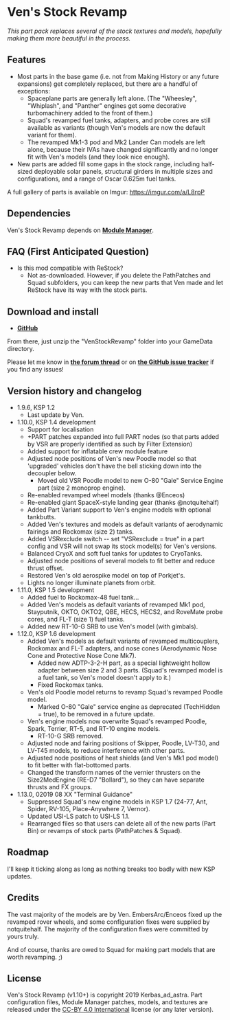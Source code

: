 # Ven's Stock Revamp

*This part pack replaces several of the stock textures and models, hopefully making them more beautiful in the process.*

## Features

- Most parts in the base game (i.e. not from Making History or any future expansions) get completely replaced, but there are a handful of exceptions:
	- Spaceplane parts are generally left alone.  (The "Wheesley", "Whiplash", and "Panther" engines get some decorative turbomachinery added to the front of them.)
	- Squad's revamped fuel tanks, adapters, and probe cores are still available as variants (though Ven's models are now the default variant for them).
	- The revamped Mk1-3 pod and Mk2 Lander Can models are left alone, because their IVAs have changed significantly and no longer fit with Ven's models (and they look nice enough).
- New parts are added fill some gaps in the stock range, including half-sized deployable solar panels, structural girders in multiple sizes and configurations, and a range of Oscar 0.625m fuel tanks.

A full gallery of parts is available on Imgur: https://imgur.com/a/L8rpP

## Dependencies

Ven's Stock Revamp depends on [**Module Manager**](https://forum.kerbalspaceprogram.com/index.php?/topic/50533-140-17x-module-manager-403-august-9th-2019-right-to-ludicrous-speed/&tab=comments#comment-720814).

## FAQ (First Anticipated Question)

- Is this mod compatible with ReStock?
	- Not as-downloaded.  However, if you delete the PathPatches and Squad subfolders, you can keep the new parts that Ven made and let ReStock have its way with the stock parts.

## Download and install

- [**GitHub**](https://github.com/Kerbas-ad-astra/Stock-Revamp/releases)

From there, just unzip the "VenStockRevamp" folder into your GameData directory.

Please let me know in [**the forum thread**](http://forum.kerbalspaceprogram.com/threads/XXXX) or on [**the GitHub issue tracker**](https://github.com/Kerbas-ad-astra/Stock-Revamp/issues) if you find any issues!

## Version history and changelog

- 1.9.6, KSP 1.2
	- Last update by Ven.
- 1.10.0, KSP 1.4 development
	- Support for localisation
	- +PART patches expanded into full PART nodes (so that parts added by VSR are properly identified as such by Filter Extension)
	- Added support for inflatable crew module feature
	- Adjusted node positions of Ven's new Poodle model so that 'upgraded' vehicles don't have the bell sticking down into the decoupler below.
		- Moved old VSR Poodle model to new O-80 "Gale" Service Engine part (size 2 monoprop engine).
	- Re-enabled revamped wheel models (thanks @Enceos)
	- Re-enabled giant SpaceX-style landing gear (thanks @notquitehalf)
	- Added Part Variant support to Ven's engine models with optional tankbutts.
	- Added Ven's textures and models as default variants of aerodynamic fairings and Rockomax (size 2) tanks.
	- Added VSRexclude switch -- set "VSRexclude = true" in a part config and VSR will not swap its stock model(s) for Ven's versions.
	- Balanced CryoX and soft fuel tanks for updates to CryoTanks.
	- Adjusted node positions of several models to fit better and reduce thrust offset.
	- Restored Ven's old aerospike model on top of Porkjet's.
	- Lights no longer illuminate planets from orbit.
- 1.11.0, KSP 1.5 development
	- Added fuel to Rockomax-48 fuel tank...
	- Added Ven's models as default variants of revamped Mk1 pod, Stayputnik, OKTO, OKTO2, QBE, HECS, HECS2, and RoveMate probe cores, and FL-T (size 1) fuel tanks.
	- Added new RT-10-G SRB to use Ven's model (with gimbals).
- 1.12.0, KSP 1.6 development
	- Added Ven's models as default variants of revamped multicouplers, Rockomax and FL-T adapters, and nose cones (Aerodynamic Nose Cone and Protective Nose Cone Mk7).
		- Added new ADTP-3-2-H part, as a special lightweight hollow adapter between size 2 and 3 parts.  (Squad's revamped model is a fuel tank, so Ven's model doesn't apply to it.)
		- Fixed Rockomax tanks.
	- Ven's old Poodle model returns to revamp Squad's revamped Poodle model.
		- Marked O-80 "Gale" service engine as deprecated (TechHidden = true), to be removed in a future update.
	- Ven's engine models now overwrite Squad's revamped Poodle, Spark, Terrier, RT-5, and RT-10 engine models.
		- RT-10-G SRB removed.
	- Adjusted node and fairing positions of Skipper, Poodle, LV-T30, and LV-T45 models, to reduce interference with other parts.
	- Adjusted node positions of heat shields (and Ven's Mk1 pod model) to fit better with flat-bottomed parts.
	- Changed the transform names of the vernier thrusters on the Size2MedEngine (RE-D7 "Bollard"), so they can have separate thrusts and FX groups.
- 1.13.0, 02019 08 XX "Terminal Guidance"
	- Suppressed Squad's new engine models in KSP 1.7 (24-77, Ant, Spider, RV-105, Place-Anywhere 7, Vernor).
	- Updated USI-LS patch to USI-LS 1.1.
	- Rearranged files so that users can delete all of the new parts (Part Bin) or revamps of stock parts (PathPatches & Squad).

## Roadmap

I'll keep it ticking along as long as nothing breaks too badly with new KSP updates.

## Credits

The vast majority of the models are by Ven.  EmbersArc/Enceos fixed up the revamped rover wheels, and some configuration fixes were supplied by notquitehalf.  The majority of the configuration fixes were committed by yours truly.

And of course, thanks are owed to Squad for making part models that are worth revamping.  ;)

## License

Ven's Stock Revamp (v1.10+) is copyright 2019 Kerbas_ad_astra.  Part configuration files, Module Manager patches, models, and textures are released under the [CC-BY 4.0 International](https://creativecommons.org/licenses/by/4.0/legalcode) license (or any later version).